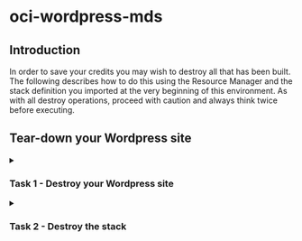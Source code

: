# oci-wordpress-mds

## Introduction

In order to save your credits you may wish to destroy all that has been built. The following describes how to do this using the Resource Manager and the stack definition you imported at the very beginning of this environment. As with all destroy operations, proceed with caution and always think twice before executing.

## Tear-down your Wordpress site
<details>
<summary><h3>Task 1 - Destroy your Wordpress site</h3></summary>

1. In the OCI console navigate to the Resource Manager. From the Hamburger menu, select Developer Services and then click on the Resource Manager item.

2. In the Resource Manager page under the "Resource Manager" menu, click on "Jobs". 
  
  ![OCI resource manager](../images/OCI-resource-manager.png)
  
3.  You should see the (apply) job that built your infrastucture at the top of the list. Click on the job's link.
  
  ![OCI resource manager job list](../images/OCI-resource-manager-job_list.png)

3. In the top left of the page, click on Stack Details. This will take you to the Stack that built the initial infrastructure.
  
  ![OCI resource manager job stack details](../images/OCI-resource-manager-job_stack_details.png)

4. Click on the Destroy button.
  
  ![OCI resource manager job destroy](../images/OCI-resource-manager-job_destroy.png)

5. This will bring up a confirmation dialog, click on its Destroy button.
  
  ![OCI resource manager job destroy confirm](../images/OCI-resource-manager-job_destroy_confirm.png)

It will take 5-10 minutes to destroy the stack so please be patient. 
</details>
<details>
<summary><h3>Task 2 - Destroy the stack</h3></summary>
The stack will still exist within your tenancy. You can apply this stack and recreate the install. You can also edit it and create a new stack which can then also be installed. However, if you want to completely clear down the stack then follow these instructions. Note: if a stack is deleted before its implementation is destroyed (task 1) then in order to remove its implementation each item of infrastructure will need to be removed manually and with respect to its dependencies.

To destroy the stack follow these steps:

1. From the current Destroy Job page (from Task 1) click on the "Stack Details" link in the top left of the page.
  
  ![OCI resource manager destroy job stack details](../images/OCI-resource-manager-destroy_job_stack_details.png)

2. In the "Stack Details" click on the "More Actions" menu button and then select "Delete stack".
  
  ![OCI resource manager destroy job stack details](../images/OCI-resource-manager-destroy_stack.png)

3. In the confirmation dialog click on Delete. The stack will be deleted.
  
  ![OCI resource manager destroy job stack confirm](../images/OCI-resource-manager-destroy_stack_confirm.png)
</details>
